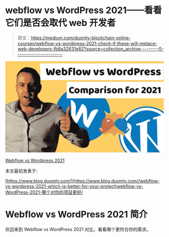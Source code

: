 # webflow vs WordPress 2021——看看它们是否会取代 web 开发者

> 原文：<https://medium.com/duomly-blockchain-online-courses/webflow-vs-wordpress-2021-check-if-these-will-replace-web-developers-fb8a32631e82?source=collection_archive---------0----------------------->

![](img/55a2391d4b75c9d3353a07f74fa39862.png)

[Webflow vs Wordpress 2021](https://www.blog.duomly.com/webflow-vs-wordpress-2021-which-is-better-for-your-project/)

本文最初发表于:

[https://www.blog.duomly.com/](https://www.blog.duomly.com//webflow-vs-wordpress-2021-which-is-better-for-your-project)webflow-vs-WordPress-2021-哪个对你的项目更好/

# Webflow vs WordPress 2021 简介

欢迎来到 Webflow vs WordPress 2021 对比，看看哪个更符合你的需求。